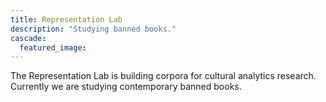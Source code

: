 ```yaml
---
title: Representation Lab
description: "Studying banned books."
cascade:
  featured_image: 
---
```

The Representation Lab is building corpora for cultural analytics research. Currently we are studying contemporary banned books.
